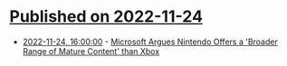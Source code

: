 # [Published on 2022-11-24](index.md)

* [2022-11-24, 16:00:00](https://games.slashdot.org/story/22/11/24/0824206/microsoft-argues-nintendo-offers-a-broader-range-of-mature-content-than-xbox?utm_source=rss1.0mainlinkanon&utm_medium=feed) - [Microsoft Argues Nintendo Offers a 'Broader Range of Mature Content' than Xbox](https://games.slashdot.org/story/22/11/24/0824206/microsoft-argues-nintendo-offers-a-broader-range-of-mature-content-than-xbox?utm_source=rss1.0mainlinkanon&utm_medium=feed)
